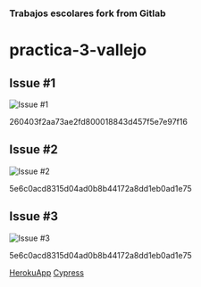 ### Trabajos escolares fork from Gitlab

# practica-3-vallejo

## Issue #1

![Issue #1](https://i.imgur.com/HezB3mK.png)

260403f2aa73ae2fd800018843d457f5e7e97f16

## Issue #2
![Issue #2](https://i.imgur.com/w3K078q.gif)

5e6c0acd8315d04ad0b8b44172a8dd1eb0ad1e75

## Issue #3
![Issue #3](https://i.imgur.com/tdaR1Bw.gif)

5e6c0acd8315d04ad0b8b44172a8dd1eb0ad1e75


[HerokuApp](https://practica2-v.herokuapp.com/)
[Cypress](https://dashboard.cypress.io/#/projects/7cmhy1/runs)
